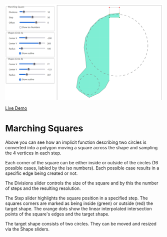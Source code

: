![Screenshot of the app](preview.png)

[Live Demo](https://static.laszlokorte.de/marching-squares/)

# Marching Squares

Above you can see how an implicit function describing two circles is converted into a polygon moving a square across the shape and sampling the 4 vertices in each step. 

Each corner of the square can be either inside or outside of the circles (16 possible cases, labled by the iso numbers). Each possible case results in a specific edge being created or not.

The Divisions slider controls the size of the square and by this the number of steps and the resulting resolution. 

The Step slider highlights the square position in a specified step. The squares corners are marked as being inside (green) or outside (red) the target shape. The orange dots show the linear interpolated intersection points of the square&apos;s edges and the target shape.

The target shape consists of two circles. They can be moved and resized via the Shape sliders.